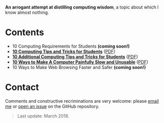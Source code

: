 __An arrogant attempt at distilling computing wisdom__, a topic about which I know almost nothing.

# Contents

- 10 Computing Requirements for Students __(coming soon!)__
- __[10 Computing Tips and Tricks for Students][ct1]__ 
([PDF][ct1-pdf])
- __[10 Additional Computing Tips and Tricks for Students][ct2]__ 
([PDF][ct2-pdf])
- __[10 Ways to Make A Computer Painfully Slow and Unusable][slow]__ 
([PDF][slow-pdf])
- 10 Ways to Make Web Browsing Faster and Safer __(coming soon!)__

[ct1]: computing-tricks-1.md
[ct1-pdf]: https://cdn.rawgit.com/briatte/computing/85f32dec/computing-tricks-1.pdf
[ct2]: computing-tricks-2.md
[ct2-pdf]: https://cdn.rawgit.com/briatte/computing/85f32dec/computing-tricks-2.pdf
[slow]: slow-computers.md
[slow-pdf]: https://cdn.rawgit.com/briatte/computing/85f32dec/slow-computers.pdf

# Contact

Comments and constructive recriminations are very welcome: please [email me](mailto:f.briatte@gmail.com) or [open an issue](https://github.com/briatte/computing/issues) on the GitHub repository.

> Last update: March 2018.

